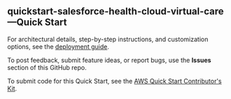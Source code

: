 
## quickstart-salesforce-health-cloud-virtual-care—Quick Start

For architectural details, step-by-step instructions, and customization options, see the [deployment guide](https://aws-quickstart.github.io/quickstart-salesforce-health-cloud-virtual-care/).

To post feedback, submit feature ideas, or report bugs, use the **Issues** section of this GitHub repo. 

To submit code for this Quick Start, see the [AWS Quick Start Contributor's Kit](https://aws-quickstart.github.io/).